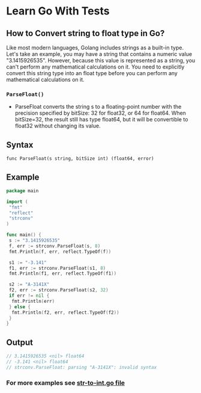 # Learn Go With Tests

## How to Convert string to float type in Go?

<p>
Like most modern languages, Golang includes strings as a built-in type. Let's take an example, you may have a string that contains a numeric value "3.1415926535". However, because this value is represented as a string, you can't perform any mathematical calculations on it. You need to explicitly convert this string type into an float type before you can perform any mathematical calculations on it.
</p>

### `ParseFloat()`

* ParseFloat converts the string s to a floating-point number with the precision specified by bitSize: 32 for float32, or 64 for float64. When bitSize=32, the result still has type float64, but it will be convertible to float32 without changing its value.

## Syntax

``` func ParseFloat(s string, bitSize int) (float64, error) ```

## Example

```go
package main

import (
 "fmt"
 "reflect"
 "strconv"
)

func main() {
 s := "3.1415926535"
 f, err := strconv.ParseFloat(s, 8)
 fmt.Println(f, err, reflect.TypeOf(f))

 s1 := "-3.141"
 f1, err := strconv.ParseFloat(s1, 8)
 fmt.Println(f1, err, reflect.TypeOf(f1))

 s2 := "A-3141X"
 f2, err := strconv.ParseFloat(s2, 32)
 if err != nil {
  fmt.Println(err)
 } else {
  fmt.Println(f2, err, reflect.TypeOf(f2))
 }
}
```

## Output

```go
// 3.1415926535 <nil> float64
// -3.141 <nil> float64
// strconv.ParseFloat: parsing "A-3141X": invalid syntax
```
### For more examples see [str-to-int.go file](https://github.com/Mahmoud-Emad/Learn-Go-With-Tests/blob/master/type-conversion/str-float/str-to-float.go)

